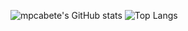![mpcabete's GitHub stats](https://github-readme-stats-five-lake-36.vercel.app/api?username=mpcabete&show_icons=true&theme=gruvbox)
![Top Langs](https://github-readme-stats-five-lake-36.vercel.app/api/top-langs/?username=mpcabete&amp;layout=compact&amp;theme=gruvbox&locale=pt-br)
<!--
**mpcabete/mpcabete** is a ✨ _special_ ✨ repository because its `README.md` (this file) appears on your GitHub profile.

Here are some ideas to get you started:

- 🔭 I’m currently working on ...
- 🌱 I’m currently learning ...
- 👯 I’m looking to collaborate on ...
- 🤔 I’m looking for help with ...
- 💬 Ask me about ...
- 📫 How to reach me: ...
- 😄 Pronouns: ...
- ⚡ Fun fact: ...
-->

